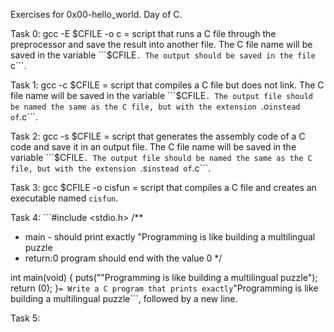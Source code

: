 Exercises for 0x00-hello_world. Day  of C.

Task 0: gcc -E $CFILE -o c = script that runs a C file through the preprocessor and save the result into another file. The C file name will be saved in the variable ```$CFILE```. The output should be saved in the file ```c```.

Task 1: gcc -c $CFILE = script that compiles a C file but does not link. The C file name will be saved in the variable ```$CFILE```. The output file should be named the same as the C file, but with the extension ```.o``` instead of ```.c```.

Task 2: gcc -s $CFILE =  script that generates the assembly code of a C code and save it in an output file. The C file name will be saved in the variable ```$CFILE```. The output file should be named the same as the C file, but with the extension ```.s``` instead of ```.c```.

Task 3: gcc $CFILE -o cisfun =  script that compiles a C file and creates an executable named ```cisfun```.   

Task 4: ```#include <stdio.h>
/**
 * main - should print exactly "Programming is like building a multilingual puzzle
 * return:0 program should end with the value 0
 */

int main(void)
{
        puts("\"Programming is like building a multilingual puzzle");
        return (0);
}``` = Write a C program that prints exactly ```"Programming is like building a multilingual puzzle```, followed by a new line.

Task 5: 
